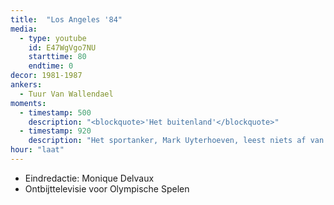 ```yaml
---
title:  "Los Angeles '84"
media:
  - type: youtube
    id: E47WgVgo7NU
    starttime: 80
    endtime: 0
decor: 1981-1987
ankers:
  - Tuur Van Wallendael
moments:
  - timestamp: 500
    description: "<blockquote>'Het buitenland'</blockquote>"
  - timestamp: 920
    description: "Het sportanker, Mark Uyterhoeven, leest niets af van de autocue maar alle teksten vanop papier."
hour: "laat"
---
```


* Eindredactie: Monique Delvaux
* Ontbijttelevisie voor Olympische Spelen

